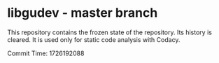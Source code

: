 # libgudev - master branch

This repository contains the frozen state of the repository.
Its history is cleared. It is used only for static code
analysis with Codacy.

Commit Time: 1726192088